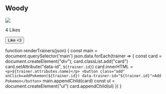 <div class="card">
    <h2>Woody</h2>
    <img src=toy_image_url class="toy-avatar" />
    <p>4 Likes </p>
    <button class="like-btn">Like <3</button>
  </div>


function renderTrainers(json) {
  const main = document.querySelector('main')
  json.data.forEach(trainer => {
    const card = document.createElement("div");
    card.classList.add("card")
    card.setAttribute("data-id", `${trainer.id}`)
    card.innerHTML = `<p>${trainer.attributes.name}</p>
    <button class="add" onClick=addPokemon(${trainer.id}) data-trainer-id="${trainer.id}">Add Pokemon</button>`
    main.appendChild(card)
    const ul = document.createElement("ul")
    card.appendChild(ul)
  })
}